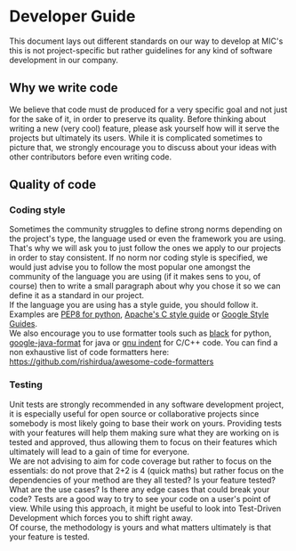 # Developer Guide

This document lays out different standards on our way to develop at MIC's this is not project-specific but rather guidelines for any kind of software development in our company.

## Why we write code

We believe that code must de produced for a very specific goal and not just for the sake of it, in order to preserve its quality. Before thinking about writing a new (very cool) feature, please ask yourself how will it serve the projects but ultimately its users. While it is complicated sometimes to picture that, we strongly encourage you to discuss about your ideas with other contributors before even writing code.  

## Quality of code

### Coding style

Sometimes the community struggles to define strong norms depending on the project's type, the language used or even the framework you are using. That's why we will ask you to just follow the ones we apply to our projects in order to stay consistent. If no norm nor coding style is specified, we would just advise you to follow the most popular one amongst the community of the language you are using (if it makes sens to you, of course) then to write a small paragraph about why you chose it so we can define it as a standard in our project.  
If the language you are using has a style guide, you should follow it. Examples are [PEP8 for python](https://www.python.org/dev/peps/pep-0008/), [Apache's C style guide](https://httpd.apache.org/dev/styleguide.html) or [Google Style Guides](https://google.github.io/styleguide/).  
We also encourage you to use formatter tools such as [black](https://github.com/psf/black) for python, [google-java-format](https://github.com/google/google-java-format) for java or [gnu indent](http://www.gnu.org/software/indent/) for C/C++ code. You can find a non exhaustive list of code formatters here: https://github.com/rishirdua/awesome-code-formatters

### Testing 

Unit tests are strongly recommended in any software development project, it is especially useful for open source or collaborative projects since somebody is most likely going to base their work on yours. Providing tests with your features will help them making sure what they are working on is tested and approved, thus allowing them to focus on their features which ultimately will lead to a gain of time for everyone.  
We are not advising to aim for code coverage but rather to focus on the essentials: do not prove that 2+2 is 4 (quick maths) but rather focus on the dependencies of your method are they all tested? Is your feature tested? What are the use cases? Is there any edge cases that could break your code? Tests are a good way to try to see your code on a user's point of view. While using this approach, it might be useful to look into Test-Driven Development which forces you to shift right away.  
Of course, the methodology is yours and what matters ultimately is that your feature is tested.
